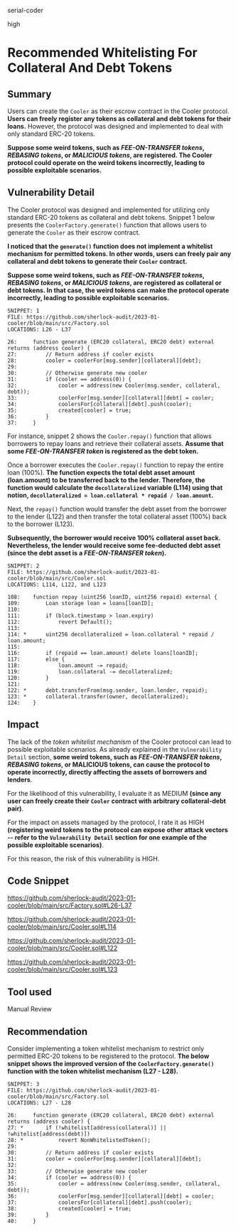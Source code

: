 serial-coder

high

# Recommended Whitelisting For Collateral And Debt Tokens

## Summary

Users can create the `Cooler` as their escrow contract in the Cooler protocol. **Users can freely register any tokens as collateral and debt tokens for their loans.** However, the protocol was designed and implemented to deal with only standard ERC-20 tokens. 

**Suppose some weird tokens, such as *FEE-ON-TRANSFER tokens*, *REBASING tokens*, or *MALICIOUS tokens*, are registered. The Cooler protocol could operate on the weird tokens incorrectly, leading to possible exploitable scenarios.**

## Vulnerability Detail

The Cooler protocol was designed and implemented for utilizing only standard ERC-20 tokens as collateral and debt tokens. Snippet 1 below presents the `CoolerFactory.generate()` function that allows users to generate the `Cooler` as their escrow contract. 

**I noticed that the `generate()` function does not implement a whitelist mechanism for permitted tokens. In other words, users can freely pair any collateral and debt tokens to generate their `Cooler` contract.**

**Suppose some weird tokens, such as *FEE-ON-TRANSFER tokens*, *REBASING tokens*, or *MALICIOUS tokens*, are registered as collateral or debt tokens. In that case, the weird tokens can make the protocol operate incorrectly, leading to possible exploitable scenarios.**

```solidity
SNIPPET: 1
FILE: https://github.com/sherlock-audit/2023-01-cooler/blob/main/src/Factory.sol
LOCATIONS: L26 - L37

26:     function generate (ERC20 collateral, ERC20 debt) external returns (address cooler) {
27:         // Return address if cooler exists
28:         cooler = coolerFor[msg.sender][collateral][debt];
29: 
30:         // Otherwise generate new cooler
31:         if (cooler == address(0)) {
32:             cooler = address(new Cooler(msg.sender, collateral, debt));
33:             coolerFor[msg.sender][collateral][debt] = cooler;
34:             coolersFor[collateral][debt].push(cooler);
35:             created[cooler] = true;
36:         }
37:     }
```

For instance, snippet 2 shows the `Cooler.repay()` function that allows borrowers to repay loans and retrieve their collateral assets. **Assume that some *FEE-ON-TRANSFER token* is registered as the debt token.**

Once a borrower executes the `Cooler.repay()` function to repay the entire loan (100%). **The function expects the total debt asset amount (loan.amount) to be transferred back to the lender. Therefore, the function would calculate the `decollateralized` variable (L114) using that notion, `decollateralized = loan.collateral * repaid / loan.amount`.**

Next, the `repay()` function would transfer the debt asset from the borrower to the lender (L122) and then transfer the total collateral asset (100%) back to the borrower (L123).

**Subsequently, the borrower would receive 100% collateral asset back. Nevertheless, the lender would receive some fee-deducted debt asset (since the debt asset is a *FEE-ON-TRANSFER token*).**

```solidity
SNIPPET: 2
FILE: https://github.com/sherlock-audit/2023-01-cooler/blob/main/src/Cooler.sol
LOCATIONS: L114, L122, and L123

108:    function repay (uint256 loanID, uint256 repaid) external {
109:        Loan storage loan = loans[loanID];
110:
111:        if (block.timestamp > loan.expiry) 
112:            revert Default();
113:        
114: *      uint256 decollateralized = loan.collateral * repaid / loan.amount;
115:
116:        if (repaid == loan.amount) delete loans[loanID];
117:        else {
118:            loan.amount -= repaid;
119:            loan.collateral -= decollateralized;
120:        }
121:
122: *      debt.transferFrom(msg.sender, loan.lender, repaid);
123: *      collateral.transfer(owner, decollateralized);
124:    }
```

## Impact

The lack of the *token whitelist mechanism* of the Cooler protocol can lead to possible exploitable scenarios. As already explained in the `Vulnerability Detail` section, 
**some weird tokens, such as *FEE-ON-TRANSFER tokens*, *REBASING tokens*, or MALICIOUS tokens, can cause the protocol to operate incorrectly, directly affecting the assets of borrowers and lenders**.

For the likelihood of this vulnerability, I evaluate it as MEDIUM **(since any user can freely create their `Cooler` contract with arbitrary collateral-debt pair)**. 

For the impact on assets managed by the protocol, I rate it as HIGH **(registering weird tokens to the protocol can expose other attack vectors -- refer to the `Vulnerability Detail` section for one example of the possible exploitable scenarios)**. 

For this reason, the risk of this vulnerability is HIGH.

## Code Snippet

https://github.com/sherlock-audit/2023-01-cooler/blob/main/src/Factory.sol#L26-L37

https://github.com/sherlock-audit/2023-01-cooler/blob/main/src/Cooler.sol#L114

https://github.com/sherlock-audit/2023-01-cooler/blob/main/src/Cooler.sol#L122

https://github.com/sherlock-audit/2023-01-cooler/blob/main/src/Cooler.sol#L123

## Tool used

Manual Review

## Recommendation

Consider implementing a token whitelist mechanism to restrict only permitted ERC-20 tokens to be registered to the protocol. **The below snippet shows the improved version of the `CoolerFactory.generate()` function with the token whitelist mechanism (L27 - L28).**

```solidity
SNIPPET: 3
FILE: https://github.com/sherlock-audit/2023-01-cooler/blob/main/src/Factory.sol
LOCATIONS: L27 - L28

26:     function generate (ERC20 collateral, ERC20 debt) external returns (address cooler) {
27: *       if (!whitelist[address(collateral)] || !whitelist[address(debt)])
28: *           revert NonWhitelistedToken(); 
29: 
30:         // Return address if cooler exists
31:         cooler = coolerFor[msg.sender][collateral][debt];
32: 
33:         // Otherwise generate new cooler
34:         if (cooler == address(0)) {
35:             cooler = address(new Cooler(msg.sender, collateral, debt));
36:             coolerFor[msg.sender][collateral][debt] = cooler;
37:             coolersFor[collateral][debt].push(cooler);
38:             created[cooler] = true;
39:         }
40:     }
```